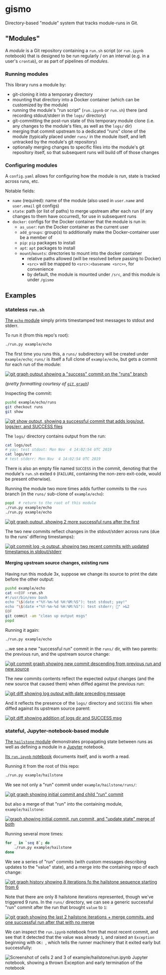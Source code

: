 # gismo
Directory-based "module" system that tracks module-runs in Git.

## "Modules"
A *module* is a Git repository containing a `run.sh` script (or `run.ipynb` notebook) that is designed to be run regularly / on an interval (e.g. in a user's `crontab`), or as part of pipelines of *modules*.

### Running modules
This library runs a module by:
- git-cloning it into a temporary directory
- mounting that directory into a Docker container (which can be customized by the module)
- running the module's "run script" (`run.ipynb` or `run.sh`) there (and recording stdout/stderr in the `logs/` directory)
- git-committing the post-run state of this temporary module clone (i.e. any changes to the module's files, as well as the `logs/` dir)
- merging that commit upstream to a dedicated "runs" clone of the module (typically placed under `runs/` in the module itself, and left untracked by the module's git repository)
- optionally merging changes to specific files into the module's git repository itself, so that subsequent runs will build off of those changes 

### Configuring modules
A `config.yaml` allows for configuring how the module is run, state is tracked across runs, etc.

Notable fields:
- `name` (required): name of the module (also used in `user.name` and `user.email` git configs)
- `state`: path (or list of paths) to merge upstream after each run (if any changes to them have occurred), for use in subsequent runs
- `docker`: configs for the Docker container that the module is run in:
    - `as_user`: run the Docker container as the current user
    - `add_groups`: group(s) to additionally make the Docker-container user be a member of
    - `pip`: `pip` packages to install
    - `apt`: `apt` packages to install
    - `mount`/`mounts`: directories to mount into the docker container
        - relative paths allowed (will be resolved before passing to Docker)
        - `<src>` will be mapped to `<src>:<basename <src>>`, for convenience
        - by default, the module is mounted under `/src`, and this module is under `/gismo`

## Examples

### stateless `run.sh`
[The `echo` module](example/echo) simply prints timestamped test messages to stdout and stderr.

To run it (from this repo's root):

```bash
./run.py example/echo
```

The first time you runs this, a `runs/` subdirectory will be created under `example/echo`; `runs/` is itself a full clone of `example/echo`, but gets a commit for each run of the module:

[![git graph output showing a "success" commit on the "runs" branch](https://p199.p4.n0.cdn.getcloudapp.com/items/nOuW16mK/Screen+Shot+2019-11-04+at+9.04.01+AM.png?v=b7a880e17055821f3073be25781575d6)](https://gist.github.com/ryan-williams/79d5833e6fedba060ba5a385cc4e511f)

*(pretty formatting courtesy of [`git graph`](https://github.com/ryan-williams/git-helpers/blob/f45ab500ba3b0f195aca92e74716927a54d61931/graph/git-graph))*

Inspecting the commit:

```bash
pushd example/echo/runs
git checkout runs
git show
```

[![git show output, showing a successful commit that adds logs/out, logs/err, and SUCCESS files](https://p199.p4.n0.cdn.getcloudapp.com/items/jkuyO2En/Screen+Shot+2019-11-04+at+9.10.58+AM.png?v=72733b3b3f91d7653e27d874ac410334)](https://gist.github.com/24c6470083e894a7dcd5ca2f38139df8)

The `logs/` directory contains output from the run:

```bash
cat logs/out
# yay; test stdout: Mon Nov  4 14:02:54 UTC 2019
cat logs/err
# test stderr: Mon Nov  4 14:02:54 UTC 2019
```

There is also an empty file named `SUCCESS` in the commit, denoting that the module's `run.sh` exited `0` (`FAILURE`, containing the non-zero exit-code, would be present otherwise).

Running the module two more times adds further commits to the `runs` branch (in the `runs/` sub-clone of `example/echo`):

```bash
popd  # return to the root of this module
./run.py example/echo
./run.py example/echo
```
[![git graph output, showing 2 more successful runs after the first](https://p199.p4.n0.cdn.getcloudapp.com/items/7Kuxj4wO/Screen+Shot+2019-11-04+at+9.18.37+AM.png?v=790c8d5cd361abc92d75fc449b9698df)](https://gist.github.com/ryan-williams/8dcf3e4bec61d28d51d5336bb85d1200)

The two new commits reflect changes in the stdout/stderr across runs (due to the runs' differing timestamps):

[![git commit log -p output, showing two recent commits with updated timestamps in stdout/stderr](https://p199.p4.n0.cdn.getcloudapp.com/items/E0uPRGm8/Screen+Shot+2019-11-04+at+9.15.37+AM.png?v=75931988fce7449faa8968a2159a52f5)](https://gist.github.com/ryan-williams/42dfe6825d460705dea29e062722e491)

#### Merging upstream source changes, existing runs

Having run this module 3x, suppose we change its source to print the date before the other output:

```bash
pushd example/echo
cat <<EOF >run.sh
#!/usr/bin/env bash
echo "\$(date +"%Y-%m-%d %H:%M:%S"): test stdout; yay!"
echo "\$(date +"%Y-%m-%d %H:%M:%S"): test stderr; 🤷" >&2
EOF
git commit -am "clean up output msgs"
popd
```

Running it again:
```bash
./run.py example/echo
```

…we see a new "successful run" commit in the `runs/` dir, with two parents: the previous run, and the upstream source change:

[![git commit graph showing new commit descending from previous run and new source](https://gist.githubusercontent.com/ryan-williams/1dedfdf50c0f7e9455225ba71742795c/raw/e10fe3825d0fbbd197d3b1c0e2b9a132c23a89a2/00.png)](https://gist.github.com/ryan-williams/1dedfdf50c0f7e9455225ba71742795c)

The new commits contents reflect the expected output changes (and the new source that caused them) when diffed against the previous run:

[![git diff showing log output with date preceding message](https://gist.githubusercontent.com/ryan-williams/2eb2c44d600c3f2aa9d822b55a1c5b2a/raw/fca0f4f8aafe8b6d9a639b8866606759f0131e3f/00.png)](https://gist.github.com/ryan-williams/2eb2c44d600c3f2aa9d822b55a1c5b2a)

And it reflects the presence of the `logs/` directory and `SUCCESS` file when diffed against its upstream source parent:

[![git diff showing addition of logs dir and SUCCESS msg](https://gist.githubusercontent.com/ryan-williams/ecaf30b390bf9a9d39849b193befb9b6/raw/5d5df8577cf84b8b0922d5c055b820247f2ebc30/00.png)](https://gist.github.com/ryan-williams/ecaf30b390bf9a9d39849b193befb9b6)

### stateful, Jupyter-notebook-based module
[The `hailstone` module](example/hailstone) demonstrates propagating state between runs as well as defining a module in a [Jupyter](https://jupyter.org/) notebook.

[Its `run.ipynb` notebook](./example/hailstone/run.ipynb) documents itself, and is worth a read.

Running it from the root of this repo:

```bash
./run.py example/hailstone
```

We see not only a "run" commit under `example/hailstone/runs/`:

[![git graph showing initial commit and child "run" commit](https://gist.githubusercontent.com/ryan-williams/124eb0a11eb67affaf9ff88b8c1a4775/raw/aafb7c7982974aa7a546aa13a60110f81619f4c6/00.png)](https://gist.github.com/ryan-williams/124eb0a11eb67affaf9ff88b8c1a4775)

but also a merge of that "run" into the containing module, `example/hailstone`:

[![graph showing initial commit, run commit, and "update state" merge of both](https://gist.githubusercontent.com/ryan-williams/14c5d01b240e3520ab6757883d6fa620/raw/14cdfb9251b3580fec9ad6e41c83d1262544ad7d/00.png)](https://gist.github.com/ryan-williams/14c5d01b240e3520ab6757883d6fa620)

Running several more times:

```bash
for _ in `seq 8`; do
    ./run.py example/hailstone
done
```

We see a series of "run" commits (with custom messages describing updates to the "value" state), and a merge into the containing repo of each change:

[![git graph history showing 8 iterations fo the hailstone sequence starting from 6](https://gist.githubusercontent.com/ryan-williams/6ce4d3ac317c0a8b4fdd90485a0771a9/raw/ac87afd2dacffcee0db9c763ae344983b9c9800a/00.png)](https://gist.github.com/ryan-williams/6ce4d3ac317c0a8b4fdd90485a0771a9)

Note that there are only 8 hailstone iterations represented, though we've triggered 9 runs. In the `runs/` directory, we can see a generic successful "run" commit after the run that brought `value` to `1`:

[![git graph showing the last 2 hailstone iterations + merge commits, and one successful run after that with no merge](https://gist.githubusercontent.com/ryan-williams/ce2f6cc361eba187e55d702b3a568e6f/raw/bf3505784b74b3c40d1085d4bcc537ba7ad7dd87/00.png)](https://gist.github.com/ryan-williams/ce2f6cc361eba187e55d702b3a568e6f) 

We can inspect the `run.ipynb` notebook from that most recent commit, and see that it detected that the value was already `1`, and raised an `Exception` beginning with `OK: `, which tells the runner machinery that it exited early but successfully:

![Screenshot of cells 2 and 3 of example/hailstone/run.ipynb Jupyter notebook, showing a thrown Exception and early termination of the notebook](https://p199.p4.n0.cdn.getcloudapp.com/items/JruwZ0KX/Screen+Shot+2019-11-12+at+9.44.56+PM.png?v=beed774d346ee753fd237baf9f3a0940)
